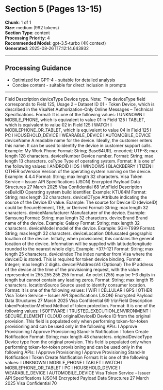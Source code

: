 # Section 5 (Pages 13-15)

**Chunk**: 1 of 1  
**Size**: medium (992 tokens)  
**Section Type**: content  
**Processing Priority**: 4  
**Recommended Model**: gpt-3.5-turbo (4K context)  
**Generated**: 2025-08-26T17:12:14.643932

---

## Processing Guidance

- Optimized for GPT-4 - suitable for detailed analysis
- Concise content - suitable for direct inclusion in prompts

---

Field
Description
deviceType
Device type.
Note:  The deviceType field corresponds to Field 125, 
Usage 2 – Dataset ID 01 - Token Device, which is described 
in the VisaNet Authorization-Only Online Messages – Technical 
Specifications.
Format: It is one of the following values:
l
UNKNOWN
l
MOBILE_PHONE, which is equivalent to value 01 in Field 125
l
TABLET, which is equivalent to value 02 in Field 125
l
WATCH
l
MOBILEPHONE_OR_TABLET, which is equivalent to value 04 in 
Field 125
l
PC
l
HOUSEHOLD_DEVICE
l
WEARABLE_DEVICE
l
AUTOMOBILE_DEVICE
deviceName
A readable name for the device. Ideally, the customer enters this 
name. It can be used to identify the device in customer support 
calls.
Example: My Work Phone
Format: String; Base64URL-encoded; UTF-8; max length 128 
characters.
deviceNumber
Device number.
Format: String; max length 13 characters.
osType
Type of operating system.
Format: It is one of the following values:
l
ANDROID
l
IOS
l
WINDOWS
l
BLACKBERRY
l
TIZEN
l
OTHER
osVersion
Version of the operating system running on the device.
Example: 4.4.4
Format: String; max length 32 characters.
Visa Token Service – Issuer API Specifications (JSON)
Encrypted Payload Data Structures
27 March 2025
Visa Confidential
68
\n\nField
Description
osBuildID
Operating system build identifier.
Example: KTU84M
Format: String; max length 32 characters.
deviceIDType
Attribute indicating the source of the Device ID value.
Example: The source for Device ID (deviceID) could be 
SecureElement, TEE, or Derived
Format: String; max length 32 characters.
deviceManufacturer
Manufacturer of the device.
Example: Samsung
Format: String; max length 32 characters.
deviceBrand
Brand name of the device.
Example: Galaxy
Format: String; max length 32 characters.
deviceModel
model of the device.
Example: SGH-T999
Format: String; max length 32 characters.
deviceLocation
Obfuscated geographic location of the device. Initially, when 
provisioned, this contains the general location of the device. 
Information will be supplied with latitude/longitude rounded to the 
nearest whole digit.
Example: +37/-121
Format: String; max length 25 characters.
deviceIndex
The index number from Visa where the deviceID is stored. This is 
required for token device binding.
Format: Integer; max length 2 digits.
deviceIPAddressV4
(Optional) The IP address of the device at the time of the 
provisioning request, with the value represented in 
255.255.255.255 format. An octet (255) may be 1–3 digits in 
length but cannot contain any leading zeros.
Format: String; max length 15 characters.
locationSource
Source used to identify consumer location.
Format: It is one of the following values:
l
WIFI
l
CELLULAR
l
GPS
l
OTHER
Visa Token Service – Issuer API Specifications (JSON)
Encrypted Payload Data Structures
27 March 2025
Visa Confidential
69
\n\nField
Description
tokenProtectionMethod
Method of token protection.
Format: It is one of the following values:
l
SOFTWARE
l
TRUSTED_EXECUTION_ENVIRONMENT
l
SECURE_ELEMENT
l
CLOUD
originalDeviceID
Device ID from the original provision. This field is populated only 
when performing token-for-token provisioning and can be used 
only in the following APIs:
l
Approve Provisioning
l
Approve Provisioning Stand-In Notification
l
Token Create Notification
Format: String; max length 48 characters.
originalDeviceType
Device type from the original provision. This field is populated only 
when performing token-for-token provisioning and can be used 
only in the following APIs:
l
Approve Provisioning
l
Approve Provisioning Stand-In Notification
l
Token Create Notification
Format: It is one of the following values:
l
UNKNOWN
l
MOBILE_PHONE
l
TABLET
l
WATCH
l
MOBILEPHONE_OR_TABLET
l
PC
l
HOUSEHOLD_DEVICE
l
WEARABLE_DEVICE
l
AUTOMOBILE_DEVICE
Visa Token Service – Issuer API Specifications (JSON)
Encrypted Payload Data Structures
27 March 2025
Visa Confidential
70
